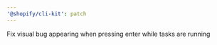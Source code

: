 ```yaml
---
'@shopify/cli-kit': patch
---
```


Fix visual bug appearing when pressing enter while tasks are running

